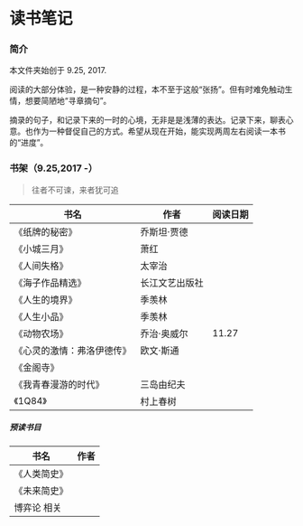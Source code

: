 # 读书笔记

### 简介

本文件夹始创于 9.25, 2017.

阅读的大部分体验，是一种安静的过程，本不至于这般“张扬”。但有时难免触动生情，想要简陋地“寻章摘句”。

摘录的句子，和记录下来的一时的心境，无非是是浅薄的表达。记录下来，聊表心意。也作为一种督促自己的方式。希望从现在开始，能实现两周左右阅读一本书的“进度”。

### 书架（9.25,2017 -）
> 往者不可谏，来者犹可追

书名|作者|阅读日期
---|---|---
《纸牌的秘密》|乔斯坦·贾德|
《小城三月》|萧红|
《人间失格》|太宰治|
《海子作品精选》|长江文艺出版社|
《人生的境界》|季羡林|
《人生小品》|季羡林|
《动物农场》|乔治·奥威尔|11.27
《心灵的激情：弗洛伊德传》|欧文·斯通|
《金阁寺》|
《我青春漫游的时代》|三岛由纪夫|
《1Q84》|村上春树|

##### 预读书目

书名|作者
---|---
《人类简史》|
《未来简史》|
博弈论 相关|
